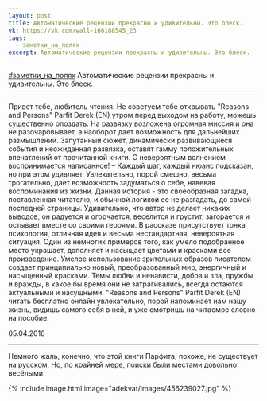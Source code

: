```yaml
---
layout: post
title: Автоматические рецензии прекрасны и удивительны. Это блеск.
vk: https://vk.com/wall-166188545_23
tags:
  - заметки_на_полях
excerpt: Автоматические рецензии прекрасны и удивительны. Это блеск.
---
```

[#заметки_на_полях](poisk.html#заметки_на_полях) Автоматические рецензии прекрасны и удивительны. Это блеск.

---
Привет тебе, любитель чтения. Не советуем тебе открывать "Reasons and Persons" Parfit Derek (EN) утром перед выходом на работу, можешь существенно опоздать. На развязку возложена огромная миссия и она не разочаровывает, а наоборот дает возможность для дальнейших размышлений. Запутанный сюжет, динамически развивающиеся события и неожиданная развязка, оставят гамму положительных впечатлений от прочитанной книги. С невероятным волнением воспринимается написанное! – Каждый шаг, каждый нюанс подсказан, но при этом удивляет. Увлекательно, порой смешно, весьма трогательно, дает возможность задуматься о себе, навевая воспоминания из жизни. Данная история - это своеобразная загадка, поставленная читателю, и обычной логикой ее не разгадать, до самой последней страницы. Удивительно, что автор не делает никаких выводов, он радуется и огорчается, веселится и грустит, загорается и остывает вместе со своими героями. В рассказе присутствует тонка психология, отличная идея и весьма нестандартная, невероятная ситуация. Один из немногих примеров того, как умело подобранное место украшает, дополняет и насыщает цветами и красками все произведение. Умелое использование зрительных образов писателем создает принципиально новый, преобразованный мир, энергичный и насыщенный красками. Темы любви и ненависти, добра и зла, дружбы и вражды, в какое бы время они не затрагивались, всегда остаются актуальными и насущными. "Reasons and Persons" Parfit Derek (EN) читать бесплатно онлайн увлекательно, порой напоминает нам нашу жизнь, видишь самого себя в ней, и уже смотришь на читаемое словно на пособие.

05.04.2016

---

Немного жаль, конечно, что этой книги Парфита, похоже, не существует на русском. Но, по крайней мере, поиски были местами довольно весёлыми.

{% include image.html image="adekvat/images/456239027.jpg" %}